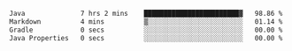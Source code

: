 <!--START_SECTION:waka-->

```txt
Java              7 hrs 2 mins    ████████████████████████▓   98.86 %
Markdown          4 mins          ▒░░░░░░░░░░░░░░░░░░░░░░░░   01.14 %
Gradle            0 secs          ░░░░░░░░░░░░░░░░░░░░░░░░░   00.00 %
Java Properties   0 secs          ░░░░░░░░░░░░░░░░░░░░░░░░░   00.00 %
```

<!--END_SECTION:waka-->
